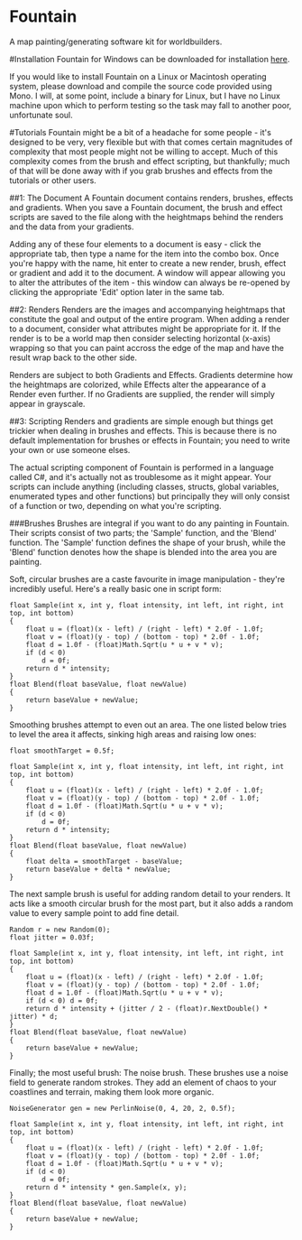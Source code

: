 # Fountain
A map painting/generating software kit for worldbuilders.

#Installation
Fountain for Windows can be downloaded for installation [here](https://www.dropbox.com/s/gtntkonolnda6wr/Fountain_Windows.zip?dl=0).

If you would like to install Fountain on a Linux or Macintosh operating system, please download and compile the source code provided using Mono. I will, at some point, include a binary for Linux, but I have no Linux machine upon which to perform testing so the task may fall to another poor, unfortunate soul.

#Tutorials
Fountain might be a bit of a headache for some people - it's designed to be very, very flexible but with that comes certain magnitudes of complexity that most people might not be willing to accept. Much of this complexity comes from the brush and effect scripting, but thankfully; much of that will be done away with if you grab brushes and effects from the tutorials or other users.

##1: The Document
A Fountain document contains renders, brushes, effects and gradients. When you save a Fountain document, the brush and effect scripts are saved to the file along with the heightmaps behind the renders and the data from your gradients.

Adding any of these four elements to a document is easy - click the appropriate tab, then type a name for the item into the combo box. Once you're happy with the name, hit enter to create a new render, brush, effect or gradient and add it to the document. A window will appear allowing you to alter the attributes of the item - this window can always be re-opened by clicking the appropriate 'Edit' option later in the same tab.

##2: Renders
Renders are the images and accompanying heightmaps that constitute the goal and output of the entire program. When adding a render to a document, consider what attributes might be appropriate for it. If the render is to be a world map then consider selecting horizontal (x-axis) wrapping so that you can paint accross the edge of the map and have the result wrap back to the other side.

Renders are subject to both Gradients and Effects. Gradients determine how the heightmaps are colorized, while Effects alter the appearance of a Render even further. If no Gradients are supplied, the render will simply appear in grayscale.

##3: Scripting
Renders and gradients are simple enough but things get trickier when dealing in brushes and effects. This is because there is no default implementation for brushes or effects in Fountain; you need to write your own or use someone elses.

The actual scripting component of Fountain is performed in a language called C#, and it's actually not as troublesome as it might appear. Your scripts can include anything (including classes, structs, global variables, enumerated types and other functions) but principally they will only consist of a function or two, depending on what you're scripting.

###Brushes
Brushes are integral if you want to do any painting in Fountain. Their scripts consist of two parts; the 'Sample' function, and the 'Blend' function. The 'Sample' function defines the shape of your brush, while the 'Blend' function denotes how the shape is blended into the area you are painting.

Soft, circular brushes are a caste favourite in image manipulation - they're incredibly useful. Here's a really basic one in script form:

```
float Sample(int x, int y, float intensity, int left, int right, int top, int bottom)
{
	float u = (float)(x - left) / (right - left) * 2.0f - 1.0f;
	float v = (float)(y - top) / (bottom - top) * 2.0f - 1.0f;
	float d = 1.0f - (float)Math.Sqrt(u * u + v * v);
	if (d < 0)
		d = 0f;
	return d * intensity;
}
float Blend(float baseValue, float newValue)
{
	return baseValue + newValue;
}
```

Smoothing brushes attempt to even out an area. The one listed below tries to level the area it affects, sinking high areas and raising low ones:

```
float smoothTarget = 0.5f;

float Sample(int x, int y, float intensity, int left, int right, int top, int bottom)
{
	float u = (float)(x - left) / (right - left) * 2.0f - 1.0f;
	float v = (float)(y - top) / (bottom - top) * 2.0f - 1.0f;
	float d = 1.0f - (float)Math.Sqrt(u * u + v * v);
	if (d < 0)
		d = 0f;
	return d * intensity;
}
float Blend(float baseValue, float newValue)
{
	float delta = smoothTarget - baseValue;
	return baseValue + delta * newValue;
}
```

The next sample brush is useful for adding random detail to your renders. It acts like a smooth circular brush for the most part, but it also adds a random value to every sample point to add fine detail.

```
Random r = new Random(0);
float jitter = 0.03f;

float Sample(int x, int y, float intensity, int left, int right, int top, int bottom)
{
	float u = (float)(x - left) / (right - left) * 2.0f - 1.0f;
	float v = (float)(y - top) / (bottom - top) * 2.0f - 1.0f;
	float d = 1.0f - (float)Math.Sqrt(u * u + v * v);
	if (d < 0) d = 0f;
	return d * intensity + (jitter / 2 - (float)r.NextDouble() * jitter) * d;
}
float Blend(float baseValue, float newValue)
{
	return baseValue + newValue;
}
```

Finally; the most useful brush: The noise brush. These brushes use a noise field to generate random strokes. They add an element of chaos to your coastlines and terrain, making them look more organic.

```
NoiseGenerator gen = new PerlinNoise(0, 4, 20, 2, 0.5f);

float Sample(int x, int y, float intensity, int left, int right, int top, int bottom)
{
	float u = (float)(x - left) / (right - left) * 2.0f - 1.0f;
	float v = (float)(y - top) / (bottom - top) * 2.0f - 1.0f;
	float d = 1.0f - (float)Math.Sqrt(u * u + v * v);
	if (d < 0)
		d = 0f;
	return d * intensity * gen.Sample(x, y);
}
float Blend(float baseValue, float newValue)
{
	return baseValue + newValue;
}
```
